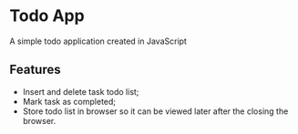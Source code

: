 # Todo App
A simple todo application created in JavaScript

## Features
* Insert and delete task todo list;
* Mark task as completed;
* Store todo list in browser so it can be viewed later after the closing the browser.
